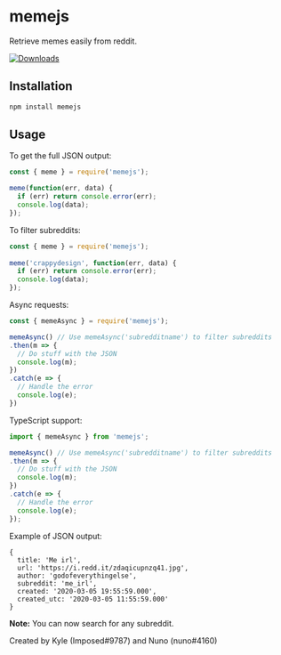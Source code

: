 # memejs
Retrieve memes easily from reddit.
<p><a href="https://www.npmjs.com/package/memejs" rel="nofollow"><img src="https://badgen.net/npm/dt/memejs" alt="Downloads" /></a></p>

## Installation
```bash
npm install memejs
```

## Usage
To get the full JSON output:
```js
const { meme } = require('memejs');

meme(function(err, data) {
  if (err) return console.error(err);
  console.log(data);
});
```

To filter subreddits:
```js
const { meme } = require('memejs');
 
meme('crappydesign', function(err, data) {
  if (err) return console.error(err);
  console.log(data);
});
```

Async requests:
```js
const { memeAsync } = require('memejs');

memeAsync() // Use memeAsync('subredditname') to filter subreddits
.then(m => {
  // Do stuff with the JSON
  console.log(m);
})
.catch(e => {
  // Handle the error
  console.log(e);
})
```

TypeScript support:
```ts
import { memeAsync } from 'memejs';

memeAsync() // Use memeAsync('subredditname') to filter subreddits
.then(m => {  
  // Do stuff with the JSON
  console.log(m);
})
.catch(e => {
  // Handle the error
  console.log(e);
});
```

Example of JSON output:
```
{
  title: 'Me irl',
  url: 'https://i.redd.it/zdaqicupnzq41.jpg',
  author: 'godofeverythingelse',
  subreddit: 'me_irl',
  created: '2020-03-05 19:55:59.000',
  created_utc: '2020-03-05 11:55:59.000'
}
```

**Note:** You can now search for any subreddit.

Created by Kyle (Imposed#9787) and Nuno (nuno#4160)
